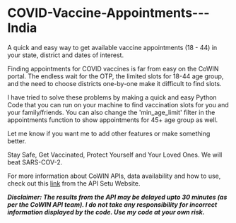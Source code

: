 # COVID-Vaccine-Appointments---India
A quick and easy way to get available vaccine appointments (18 - 44) in your state, district and dates of interest.


Finding appointments for COVID vaccines is far from easy on the CoWIN portal.
The endless wait for the OTP, the limited slots for 18-44 age group, and the need to choose districts one-by-one make it
difficult to find slots.

I have tried to solve these problems by making a quick and easy Python Code that you can run on your machine to find
vaccination slots for you and your family/friends. You can also change the 'min_age_limit' filter in the appointments
function to show appointments for 45+ age group as well.

Let me know if you want me to add other features or make something better.

Stay Safe, Get Vaccinated, Protect Yourself and Your Loved Ones.
We will beat SARS-COV-2.

For more information about CoWIN APIs, data availability and how to use, check out this [link](https://apisetu.gov.in/public/marketplace/api/cowin) from the API Setu Website.

***Disclaimer: The results from the API may be delayed upto 30 minutes (as per the CoWIN API team).
I do not take any responsibility for incorrect information displayed by the code.
Use my code at your own risk.***
